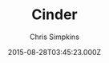 ---
title: Cinder
github: https://github.com/chrissimpkins/cinder
demo: https://sourcefoundry.org/cinder/
author: Chris Simpkins
ssg:
  - MkDocs
cms:
  - Markdown
date: 2015-08-28T03:45:23.000Z
description: A clean, responsive MkDocs theme
draft: true
publish_date: '2015-08-28T03:45:23Z'
github_star: 171
github_fork: 109
update_date: '2021-01-05T20:29:39Z'
---
